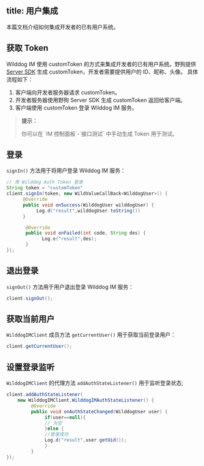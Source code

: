 title: 用户集成
---

本篇文档介绍如何集成开发者的已有用户系统。


## 获取 Token

Wilddog IM 使用 customToken 的方式来集成开发者的已有用户系统。野狗提供 [Server SDK](/guide/auth/server/server.html) 生成 customToken，开发者需要提供用户的 ID、昵称、头像。
具体流程如下：
1. 客户端向开发者服务器请求 customToken。
2. 开发者服务器使用野狗 Server SDK 生成 customToken 返回给客户端。
3. 客户端使用 customToken 登录 Wilddog IM 服务。

<blockquote class="notice">
  <p><strong>提示：</strong></p>
  你可以在 `IM 控制面板`-`接口测试` 中手动生成 Token 用于测试。
</blockquote>

## 登录

`signIn()` 方法用于将用户登录 Wilddog IM 服务：

```java
// 用 Wilddog Auth Token 登录
String token = "customToken"
client.signIn(token, new WildValueCallBack<WilddogUser>() {
      @Override
      public void onSuccess(WilddogUser wilddogUser) {
           Log.d("result",wilddogUser.toString())
      }

       @Override
       public void onFailed(int code, String des) {
             Log.e("result",des);
       }
});

```

## 退出登录
`signOut()` 方法用于用户退出登录 Wilddog IM 服务：

```java
client.signOut();
```
	
## 获取当前用户

`WilddogIMClient` 成员方法 `getCurrentUser()` 用于获取当前登录用户：

```java
client.getCurrentUser();

```

## 设置登录监听

`WilddogIMClient` 的代理方法 `addAuthStateListener()` 用于监听登录状态;

```java
client.addAuthStateListener(
    new WilddogIMClient.WilddogIMAuthStateListener() {
         @Override
         public void onAuthStateChanged(WilddogUser user) {
              if(user==null){
              // 为空
              }else {
              //登录成功
              Log.d("result",user.getUid());
              }
         }
});
```
 
 
 